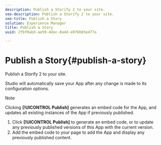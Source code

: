 ```yaml
---
description: Publish a Storify 2 to your site.
seo-description: Publish a Storify 2 to your site.
seo-title: Publish a Story
solution: Experience Manager
title: Publish a Story
uuid: 2fbf0ab3-ae59-4dac-8a4d-e076bb5e477a

---
```


# Publish a Story{#publish-a-story}

Publish a Storify 2 to your site.

Studio will automatically save your App after any change is made to its configuration options.

>[!NOTE]
>
>Clicking **[!UICONTROL Publish]** generates an embed code for the App, and updates all existing instances of the App if previously published.

1. Click **[!UICONTROL Publish]** to generate an embed code, or to update any previously published versions of this App with the current version.
1. Add the embed code to your page to add the App and display any previously published content.
